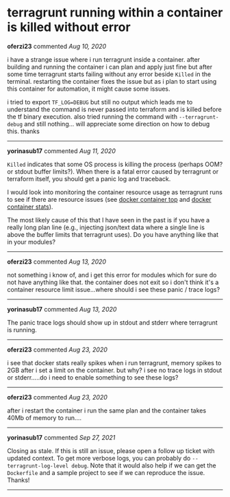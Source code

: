 # terragrunt running within a container is killed without error

**oferzi23** commented *Aug 10, 2020*

i have a strange issue where i run terragrunt inside a container. after building and running the container i can plan and apply just fine but after some time terragrunt starts failing without any error beside `Killed` in the terminal. restarting the container fixes the issue but as i plan to start using this container for automation, it might cause some issues.

i tried to export `TF_LOG=DEBUG` but still no output which leads me to understand the command is never passed into terraform and is killed before the tf binary execution. also tried running the command with `--terragrunt-debug` and still nothing... will appreciate some direction on how to debug this. thanks
<br />
***


**yorinasub17** commented *Aug 11, 2020*

`Killed` indicates that some OS process is killing the process (perhaps OOM? or stdout buffer limits?). When there is a fatal error caused by terragrunt or terraform itself, you should get a panic log and traceback.

I would look into monitoring the container resource usage as terragrunt runs to see if there are resource issues (see [docker container top](https://docs.docker.com/engine/reference/commandline/container_top/) and [docker container stats](https://docs.docker.com/engine/reference/commandline/container_stats/)).

The most likely cause of this that I have seen in the past is if you have a really long plan line (e.g., injecting json/text data where a single line is above the buffer limits that terragrunt uses). Do you have anything like that in your modules?
***

**oferzi23** commented *Aug 13, 2020*

not something i know of, and i get this error for modules which for sure do not have anything like that.
the container does not exit so i don't think it's a container resource limit issue...where should i see these panic / trace logs?
***

**yorinasub17** commented *Aug 13, 2020*

The panic trace logs should show up in stdout and stderr where terragrunt is running.
***

**oferzi23** commented *Aug 23, 2020*

i see that docker stats really spikes when i run terragrunt, memory spikes to 2GB after i set a limit on the container. but why? i see no trace logs in stdout or stderr.....do i need to enable something to see these logs?
***

**oferzi23** commented *Aug 23, 2020*

after i restart the container i run the same plan and the container takes 40Mb of memory to run....
***

**yorinasub17** commented *Sep 27, 2021*

Closing as stale. If this is still an issue, please open a follow up ticket with updated context. To get more verbose logs, you can probably do `--terragrunt-log-level debug`. Note that it would also help if we can get the `Dockerfile` and a sample project to see if we can reproduce the issue. Thanks!
***

